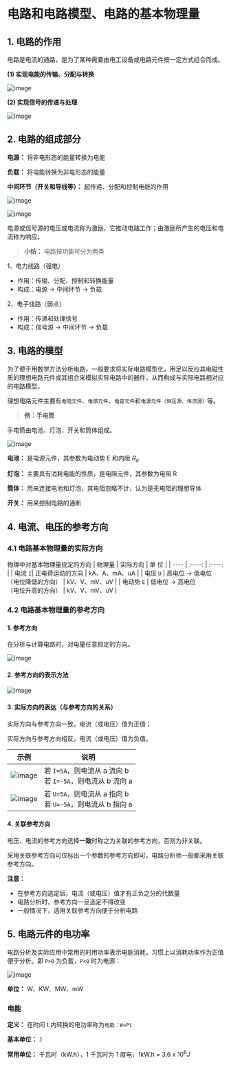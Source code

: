 # 电路和电路模型、电路的基本物理量

## 1. 电路的作用

电路是电流的通路，是为了某种需要由电工设备或电路元件按一定方式组合而成。

**(1) 实现电能的传输、分配与转换**

![image](../image/01.png)

**(2) 实现信号的传递与处理**

![image](../image/02.png)

## 2. 电路的组成部分

**电源：** 将非电形态的能量转换为电能

**负载：** 将电能转换为非电形态的能量

**中间环节（开关和导线等）：** 起传递、分配和控制电能的作用

![image](../image/03.png)

![image](../image/04.png)

电源或信号源的电压或电流称为激励，它推动电路工作；由激励所产生的电压和电流称为响应。

> **小结：** 电路按功能可分为两类

1、电力线路（强电）

- 作用：传输、分配、控制和转换能量
- 构成：电源 -> 中间环节 -> 负载

2、电子线路（弱点）

- 作用：传递和处理信号
- 构成：信号源 -> 中间环节 -> 负载

## 3. 电路的模型

为了便于用数学方法分析电路，一般要求将实际电路模型化，用足以反应其电磁性质的理想电路元件或其组合来模拟实际电路中的器件，从而构成与实际电路相对应的电路模型。

理想电路元件主要有`电阻元件`、`电感元件`、`电容元件`和`电源元件（恒压源、恒流源）`等。

> **例：手电筒**

手电筒由电池、灯泡、开关和筒体组成。

![image](../image/05.png)

**电池：** 是电源元件，其参数为电动势 E 和内阻 $R_{o}$

**灯泡：** 主要具有消耗电能的性质，是电阻元件，其参数为电阻 R

**筒体：** 用来连接电池和灯泡，其电阻忽略不计，认为是无电阻的理想导体

**开关：** 用来控制电路的通断

## 4. 电流、电压的参考方向

### 4.1 电路基本物理量的实际方向

物理中对基本物理量规定的方向
| 物理量 | 实际方向 | 单  位 |
| ---- | :----: | :----: |
| 电流 `I`| 正电荷运动的方向 | kA、A、mA、uA |
| 电压 `U` | 高电位 -> 低电位<br>（电位降低的方向） | kV、V、mV、uV |
| 电动势 `E` | 低电位 -> 高电位<br>（电位升高的方向） | kV、V、mV、uV |

### 4.2 电路基本物理量的参考方向

#### 1. 参考方向

在分析与计算电路时，对电量任意假定的方向。

![image](../image/06.png)

#### 2. 参考方向的表示方法

![image](../image/07.png)

#### 3. 实际方向的表达（与参考方向的关系）

实际方向与参考方向一致，电流（或电压）值为正值；

实际方向与参考方向相反，电流（或电压）值为负值。

| 示例 | 说明 |
| --- | --- |
| ![image](../image/08.png) | 若 `I=5A`，则电流从 a 流向 b<br>若 `I=-5A`，则电流从 b 流向 a |
| ![image](../image/09.png) | 若 `U=5A`，则电流从 a 指向 b<br>若 `U=-5A`，则电流从 b 指向 a |

#### 4. 关联参考方向

电压、电流的参考方向选择**一致**时称之为关联的参考方向，否则为非关联。

采用关联参考方向可仅标出一个参数的参考方向即可，电路分析师一般都采用关联参考方向。

**注意：**

- 在参考方向选定后，电流（或电压）值才有正负之分的代数量
- 电路分析时，参考方向一旦选定不得改变
- 一般情况下，选用关联参考方向便于分析电路

## 5. 电路元件的电功率

电路分析及实际应用中常用的时用功率表示电能消耗，习惯上以消耗功率作为正值便于分析。即 `P>0` 为负载，`P<0` 时为电源：

![image](../image/10.png)

**单位：** W、KW、MW、mW

### 电能

**定义：** 在时间 t 内转换的电功率称为`电能：W=Pt`

**基本单位：** `J`

**常用单位：** 千瓦时（kW.h），1 千瓦时为 1 度电，1kW.h = 3.6 x $10^{6}J$






















